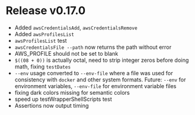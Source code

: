 # Release v0.17.0

- Added `awsCredentialsAdd`, `awsCredentialsRemove`
- Added `awsProfilesList`
- `awsProfilesList` test
- `awsCredentialsFile --path` now returns the path without error
- AWS_PROFILE should not be set to blank
- `$((08 + 0))` is actually octal, need to strip integer zeros before doing math, fixing `testDates`
- `--env` usage converted to `--env-file` where a file was used for consistency with `docker` and other system formats. Future: `--env` for environment variables, `--env-file` for environment variable files
- fixing dark colors missing for semantic colors
- speed up testWrapperShellScripts test
- Assertions now output timing
